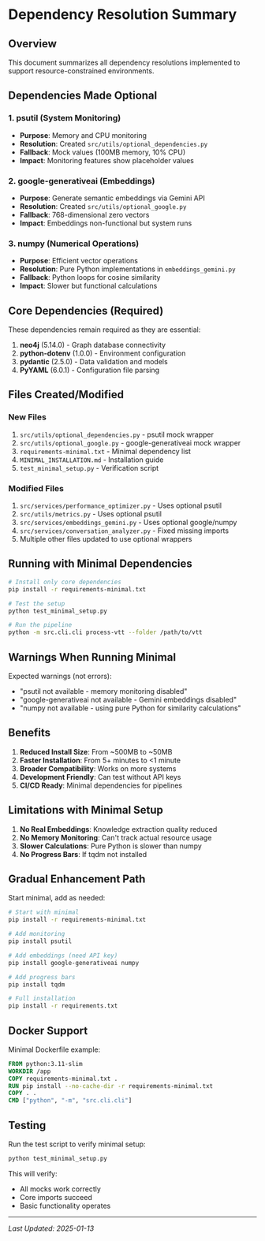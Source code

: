 # Dependency Resolution Summary

## Overview

This document summarizes all dependency resolutions implemented to support resource-constrained environments.

## Dependencies Made Optional

### 1. psutil (System Monitoring)
- **Purpose**: Memory and CPU monitoring
- **Resolution**: Created `src/utils/optional_dependencies.py`
- **Fallback**: Mock values (100MB memory, 10% CPU)
- **Impact**: Monitoring features show placeholder values

### 2. google-generativeai (Embeddings)
- **Purpose**: Generate semantic embeddings via Gemini API
- **Resolution**: Created `src/utils/optional_google.py`
- **Fallback**: 768-dimensional zero vectors
- **Impact**: Embeddings non-functional but system runs

### 3. numpy (Numerical Operations)
- **Purpose**: Efficient vector operations
- **Resolution**: Pure Python implementations in `embeddings_gemini.py`
- **Fallback**: Python loops for cosine similarity
- **Impact**: Slower but functional calculations

## Core Dependencies (Required)

These dependencies remain required as they are essential:

1. **neo4j** (5.14.0) - Graph database connectivity
2. **python-dotenv** (1.0.0) - Environment configuration
3. **pydantic** (2.5.0) - Data validation and models
4. **PyYAML** (6.0.1) - Configuration file parsing

## Files Created/Modified

### New Files
1. `src/utils/optional_dependencies.py` - psutil mock wrapper
2. `src/utils/optional_google.py` - google-generativeai mock wrapper
3. `requirements-minimal.txt` - Minimal dependency list
4. `MINIMAL_INSTALLATION.md` - Installation guide
5. `test_minimal_setup.py` - Verification script

### Modified Files
1. `src/services/performance_optimizer.py` - Uses optional psutil
2. `src/utils/metrics.py` - Uses optional psutil
3. `src/services/embeddings_gemini.py` - Uses optional google/numpy
4. `src/services/conversation_analyzer.py` - Fixed missing imports
5. Multiple other files updated to use optional wrappers

## Running with Minimal Dependencies

```bash
# Install only core dependencies
pip install -r requirements-minimal.txt

# Test the setup
python test_minimal_setup.py

# Run the pipeline
python -m src.cli.cli process-vtt --folder /path/to/vtt
```

## Warnings When Running Minimal

Expected warnings (not errors):
- "psutil not available - memory monitoring disabled"
- "google-generativeai not available - Gemini embeddings disabled"
- "numpy not available - using pure Python for similarity calculations"

## Benefits

1. **Reduced Install Size**: From ~500MB to ~50MB
2. **Faster Installation**: From 5+ minutes to <1 minute
3. **Broader Compatibility**: Works on more systems
4. **Development Friendly**: Can test without API keys
5. **CI/CD Ready**: Minimal dependencies for pipelines

## Limitations with Minimal Setup

1. **No Real Embeddings**: Knowledge extraction quality reduced
2. **No Memory Monitoring**: Can't track actual resource usage
3. **Slower Calculations**: Pure Python is slower than numpy
4. **No Progress Bars**: If tqdm not installed

## Gradual Enhancement Path

Start minimal, add as needed:

```bash
# Start with minimal
pip install -r requirements-minimal.txt

# Add monitoring
pip install psutil

# Add embeddings (need API key)
pip install google-generativeai numpy

# Add progress bars
pip install tqdm

# Full installation
pip install -r requirements.txt
```

## Docker Support

Minimal Dockerfile example:

```dockerfile
FROM python:3.11-slim
WORKDIR /app
COPY requirements-minimal.txt .
RUN pip install --no-cache-dir -r requirements-minimal.txt
COPY . .
CMD ["python", "-m", "src.cli.cli"]
```

## Testing

Run the test script to verify minimal setup:

```bash
python test_minimal_setup.py
```

This will verify:
- All mocks work correctly
- Core imports succeed
- Basic functionality operates

---

*Last Updated: 2025-01-13*